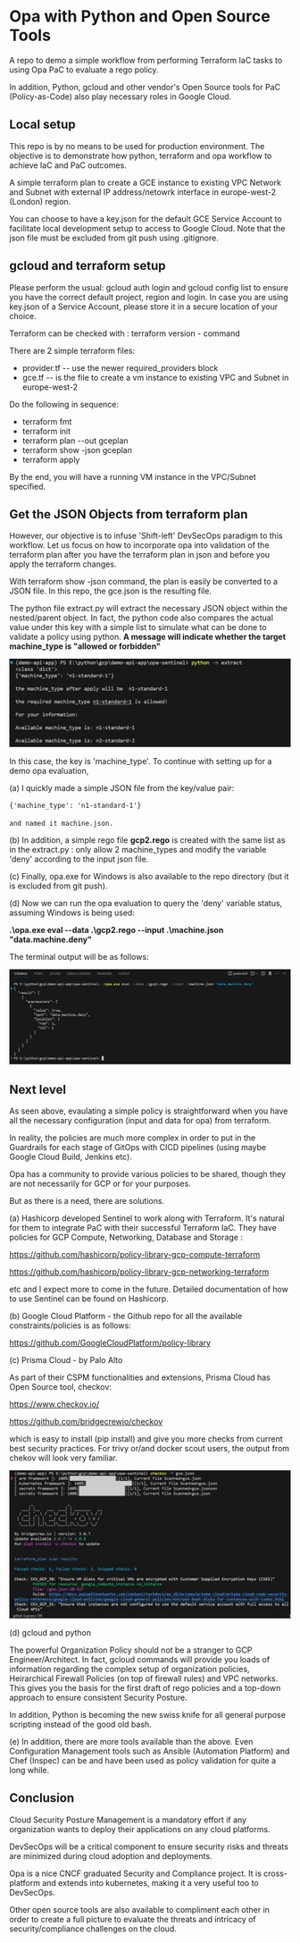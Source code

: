 # Opa with Python and Open Source Tools
A repo to demo a simple workflow from performing Terraform IaC tasks to using Opa PaC to evaluate a rego policy.

In addition, Python, gcloud and other vendor's Open Source tools for PaC (Policy-as-Code) also play necessary roles in Google Cloud.

## Local setup
This repo is by no means to be used for production environment.
The objective is to demonstrate how python, terraform and opa workflow to achieve IaC and PaC outcomes.

A simple terraform plan to create a GCE instance to existing VPC Network and Subnet with external IP address/netowrk interface in europe-west-2 (London) region.

You can choose to have a key.json for the default GCE Service Account to facilitate local development setup to access to Google Cloud. Note that the json file must be excluded from git push using .gitignore.

## gcloud and terraform setup
Please perform the usual: gcloud auth login and gcloud config list to ensure you have the correct default project, region and login. In case you are using key.json of a Service Account, please store it in a secure location of your choice.

Terraform can be checked with : terraform version - command

There are 2 simple terraform files:
- provider.tf  -- use the newer required_providers block
- gce.tf -- is the file to create a vm instance to existing VPC and Subnet in europe-west-2

Do the following in sequence:
- terraform fmt
- terraform init
- terraform plan --out gceplan
- terraform show -json gceplan
- terraform apply

By the end, you will have a running VM instance in the VPC/Subnet specified.

## Get the JSON Objects from terraform plan

However, our objective is to infuse 'Shift-left' DevSecOps paradigm to this workflow.
Let us focus on how to incorporate opa into validation of the terraform plan after you have the terraform plan in json and before you apply the terraform changes.

With terraform show -json command, the plan is easily be converted to a JSON file.
In this repo, the gce.json is the resulting file.

The python file extract.py will extract the necessary JSON object within the nested/parent object.
In fact, the python code also compares the actual value under this key with a simple list to simulate what can be done to validate a policy using python.  __A message will indicate whether the target machine_type is "allowed or forbidden"__ 


![extract-output](extract-output.jpg)

In this case, the key is 'machine_type'.
To continue with setting up for a demo opa evaluation, 

(a) I quickly made a simple JSON file from the key/value pair:

    {'machine_type': 'n1-standard-1'}

    and named it machine.json.

(b) In addition, a simple rego file __gcp2.rego__ is created with the same list as in the extract.py : 
    only allow 2 machine_types and modify the variable 'deny' according to the input json file.

(c) Finally, opa.exe for Windows is also available to the repo directory 
    (but it is excluded from git push).

(d) Now we can run the opa evaluation to query the 'deny' variable status, assuming Windows is being used:

   **.\opa.exe eval --data .\gcp2.rego --input .\machine.json "data.machine.deny"**

   The terminal output will be as follows:

![opa-eval-result](opa-eval-result.jpg)


## Next level ##

As seen above, evaulating a simple policy is straightforward when you have all the necessary configuration (input and data for opa) from terraform.

In reality, the policies are much more complex in order to put in the Guardrails for each stage of GitOps with CICD pipelines (using maybe Google Cloud Build, Jenkins etc).

Opa has a community to provide various policies to be shared, though they are not necessarily for GCP or for your purposes.

But as there is a need, there are solutions.

(a) Hashicorp developed Sentinel to work along with Terraform. It's natural for them to integrate PaC with their successful Terraform IaC.  They have policies for GCP Compute, Networking, Database and Storage :

https://github.com/hashicorp/policy-library-gcp-compute-terraform

https://github.com/hashicorp/policy-library-gcp-networking-terraform

etc and I expect more to come in the future.
Detailed documentation of how to use Sentinel can be found on Hashicorp.


(b) Google Cloud Platform - the Github repo for all the available constraints/policies is as follows:

https://github.com/GoogleCloudPlatform/policy-library



(c) Prisma Cloud - by Palo Alto

As part of their CSPM functionalities and extensions, Prisma Cloud has Open Source tool, checkov: 

https://www.checkov.io/

https://github.com/bridgecrewio/checkov

which is easy to install (pip install) and give you more checks from current best security practices.
For trivy or/and docker scout users, the output from chekov will look very familiar.


![checkov-output](chekov-output.jpg)



(d) gcloud and python

The powerful Organization Policy should not be a stranger to GCP Engineer/Architect. In fact, gcloud commands will provide you loads of information regarding the complex setup of organization policies, Heirarchical Firewall Policies (on top of firewall rules) and VPC networks. This gives you the basis for the first draft of rego policies and a top-down approach to ensure consistent Security Posture.

In addition, Python is becoming the new swiss knife for all general purpose scripting instead of the good old bash. 


(e) In addition, there are more tools available than the above. Even Configuration Management tools such as Ansible (Automation Platform) and Chef (Inspec) can be and have been used as policy validation for quite a long while.



## Conclusion ##

Cloud Security Posture Management is a mandatory effort if any organization wants to deploy their applications on any cloud platforms.

DevSecOps will be a critical component to ensure security risks and threats are minimized during cloud adoption and deployments.

Opa is a nice CNCF graduated Security and Compliance project. It is cross-platform and extends into kubernetes, making it a very useful too to DevSecOps.

Other open source tools are also available to compliment each other in order to create a full picture to evaluate the threats and intricacy of security/compliance challenges on the cloud.


